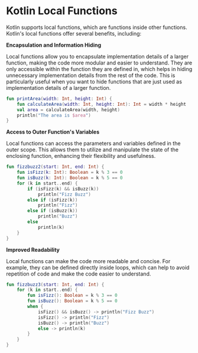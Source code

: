 # Kotlin Local Functions
Kotlin supports local functions, which are functions inside other functions. Kotlin's local functions offer several benefits, including:

**Encapsulation and Information Hiding**

Local functions allow you to encapsulate implementation details of a larger
function, making the code more modular and easier to understand. They are only accessible within the function they are
defined in, which helps in hiding unnecessary implementation details from the rest of the code. This is particularly
useful when you want to hide functions that are just used as implementation details of a larger function.

```kotlin
fun printArea(width: Int, height: Int) {
    fun calculateArea(width: Int, height: Int): Int = width * height
    val area = calculateArea(width, height)
    println("The area is $area")
}
```

**Access to Outer Function's Variables**

Local functions can access the parameters and variables defined in the outer
scope. This allows them to utilize and manipulate the state of the enclosing function, enhancing their flexibility and
usefulness.

```kotlin
fun fizzbuzz2(start: Int, end: Int) {
    fun isFizz(k: Int): Boolean = k % 3 == 0
    fun isBuzz(k: Int): Boolean = k % 5 == 0
    for (k in start..end) {
        if (isFizz(k) && isBuzz(k))
            println("Fizz Buzz")
        else if (isFizz(k))
            println("Fizz")
        else if (isBuzz(k))
            println("Buzz")
        else
            println(k)
    }
}
```

**Improved Readability**

Local functions can make the code more readable and concise. For example, they can be defined
directly inside loops, which can help to avoid repetition of code and make the code easier to understand.

```kotlin
fun fizzbuzz3(start: Int, end: Int) {
    for (k in start..end) {
        fun isFizz(): Boolean = k % 3 == 0
        fun isBuzz(): Boolean = k % 5 == 0
        when {
            isFizz() && isBuzz() -> println("Fizz Buzz")
            isFizz() -> println("Fizz")
            isBuzz() -> println("Buzz")
            else -> println(k)
        }
    }
}
```